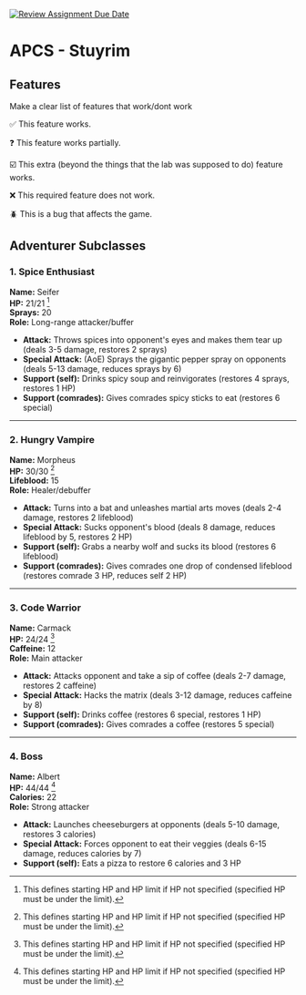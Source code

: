 [![Review Assignment Due Date](https://classroom.github.com/assets/deadline-readme-button-22041afd0340ce965d47ae6ef1cefeee28c7c493a6346c4f15d667ab976d596c.svg)](https://classroom.github.com/a/KprAwj1n)
# APCS - Stuyrim

## Features

Make a clear list of features that work/dont work

:white_check_mark: This feature works.

:question: This feature works partially.

:ballot_box_with_check: This extra (beyond the things that the lab was supposed to do) feature works.

:x: This required feature does not work.

:beetle: This is a bug that affects the game.


## Adventurer Subclasses

### 1. Spice Enthusiast  
**Name:** Seifer  
**HP:** 21/21 [^1]  
**Sprays:** 20  
**Role:** Long-range attacker/buffer  

- **Attack:** Throws spices into opponent's eyes and makes them tear up (deals 3-5 damage, restores 2 sprays)  
- **Special Attack:** (AoE) Sprays the gigantic pepper spray on opponents (deals 5-13 damage, reduces sprays by 6)  
- **Support (self):** Drinks spicy soup and reinvigorates (restores 4 sprays, restores 1 HP)  
- **Support (comrades):** Gives comrades spicy sticks to eat (restores 6 special)  

---

### 2. Hungry Vampire  
**Name:** Morpheus  
**HP:** 30/30 [^1]  
**Lifeblood:** 15  
**Role:** Healer/debuffer

- **Attack:** Turns into a bat and unleashes martial arts moves (deals 2-4 damage, restores 2 lifeblood)  
- **Special Attack:** Sucks opponent's blood (deals 8 damage, reduces lifeblood by 5, restores 2 HP)  
- **Support (self):** Grabs a nearby wolf and sucks its blood (restores 6 lifeblood)  
- **Support (comrades):** Gives comrades one drop of condensed lifeblood (restores comrade 3 HP, reduces self 2 HP)

---

### 3. Code Warrior  
**Name:** Carmack  
**HP:** 24/24 [^1]  
**Caffeine:** 12  
**Role:** Main attacker  

- **Attack:** Attacks opponent and take a sip of coffee (deals 2-7 damage, restores 2 caffeine)  
- **Special Attack:** Hacks the matrix (deals 3-12 damage, reduces caffeine by 8)  
- **Support (self):** Drinks coffee (restores 6 special, restores 1 HP)  
- **Support (comrades):** Gives comrades a coffee (restores 5 special)

---

### 4. Boss  
**Name:** Albert  
**HP:** 44/44 [^1]  
**Calories:** 22  
**Role:** Strong attacker

- **Attack:** Launches cheeseburgers at opponents (deals 5-10 damage, restores 3 calories)
- **Special Attack:** Forces opponent to eat their veggies (deals 6-15 damage, reduces calories by 7) 
- **Support (self):** Eats a pizza to restore 6 calories and 3 HP
  
[^1]: This defines starting HP and HP limit if HP not specified (specified HP must be under the limit).
